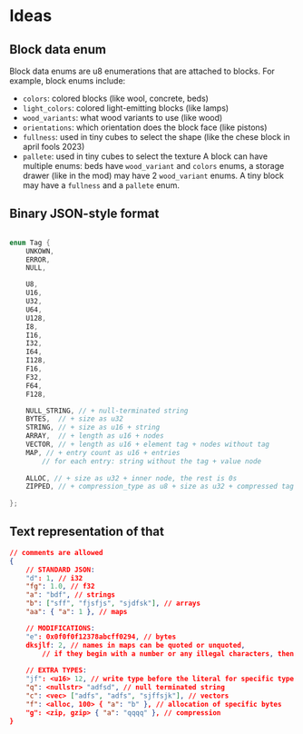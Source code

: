 
# Ideas

## Block data enum

Block data enums are u8 enumerations that are attached to blocks.
For example, block enums include: 
- `colors`: colored blocks (like wool, concrete, beds)
- `light_colors`: colored light-emitting blocks (like lamps) 
- `wood_variants`: what wood variants to use (like wood)
- `orientations`: which orientation does the block face (like pistons)
- `fullness`: used in tiny cubes to select the shape (like the chese block in april fools 2023)
- `pallete`: used in tiny cubes to select the texture
A block can have multiple enums: beds have `wood_variant` and `colors` enums, a storage drawer (like in the mod) may have 2 `wood_variant` enums. A tiny block may have a `fullness` and a `pallete` enum.

## Binary JSON-style format

```c++

enum Tag {
    UNKOWN,
    ERROR,
    NULL,

    U8,
    U16,
    U32,
    U64,
    U128,
    I8,
    I16,
    I32,
    I64,
    I128,
    F16,
    F32,
    F64,
    F128,

    NULL_STRING, // + null-terminated string
    BYTES,  // + size as u32
    STRING, // + size as u16 + string
    ARRAY,  // + length as u16 + nodes
    VECTOR, // + length as u16 + element tag + nodes without tag
    MAP, // + entry count as u16 + entries
        // for each entry: string without the tag + value node
    
    ALLOC, // + size as u32 + inner node, the rest is 0s
    ZIPPED, // + compression_type as u8 + size as u32 + compressed tag as bytes
    
};

```

## Text representation of that

```json
// comments are allowed
{
    // STANDARD JSON:
    "d": 1, // i32
    "fg": 1.0, // f32
    "a": "bdf", // strings
    "b": ["sff", "fjsfjs", "sjdfsk"], // arrays
    "aa": { "a": 1 }, // maps

    // MODIFICATIONS:
    "e": 0x0f0f0f12378abcff0294, // bytes
    dksjlf: 2, // names in maps can be quoted or unquoted, 
        // if they begin with a number or any illegal characters, then they must be quoted
    
    // EXTRA TYPES:
    "jf": <u16> 12, // write type before the literal for specific type
    "q": <nullstr> "adfsd", // null terminated string
    "c": <vec> ["adfs", "adfs", "sjffsjk"], // vectors
    "f": <alloc, 100> { "a": "b" }, // allocation of specific bytes
    "g": <zip, gzip> { "a": "qqqq" }, // compression
}
```
